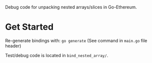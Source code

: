 Debug code for unpacking nested arrays/slices in Go-Ethereum.

# Get Started

Re-generate bindings with: `go generate` (See command in `main.go` file header)

Test/debug code is located in `bind_nested_array/`.

